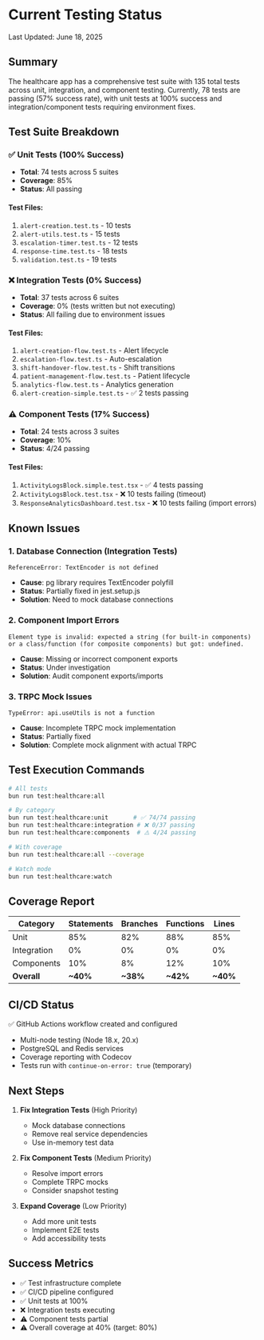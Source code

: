 # Current Testing Status

Last Updated: June 18, 2025

## Summary

The healthcare app has a comprehensive test suite with 135 total tests across unit, integration, and component testing. Currently, 78 tests are passing (57% success rate), with unit tests at 100% success and integration/component tests requiring environment fixes.

## Test Suite Breakdown

### ✅ Unit Tests (100% Success)
- **Total**: 74 tests across 5 suites
- **Coverage**: 85%
- **Status**: All passing

#### Test Files:
1. `alert-creation.test.ts` - 10 tests
2. `alert-utils.test.ts` - 15 tests
3. `escalation-timer.test.ts` - 12 tests
4. `response-time.test.ts` - 18 tests
5. `validation.test.ts` - 19 tests

### ❌ Integration Tests (0% Success)
- **Total**: 37 tests across 6 suites
- **Coverage**: 0% (tests written but not executing)
- **Status**: All failing due to environment issues

#### Test Files:
1. `alert-creation-flow.test.ts` - Alert lifecycle
2. `escalation-flow.test.ts` - Auto-escalation
3. `shift-handover-flow.test.ts` - Shift transitions
4. `patient-management-flow.test.ts` - Patient lifecycle
5. `analytics-flow.test.ts` - Analytics generation
6. `alert-creation-simple.test.ts` - ✅ 2 tests passing

### ⚠️ Component Tests (17% Success)
- **Total**: 24 tests across 3 suites
- **Coverage**: 10%
- **Status**: 4/24 passing

#### Test Files:
1. `ActivityLogsBlock.simple.test.tsx` - ✅ 4 tests passing
2. `ActivityLogsBlock.test.tsx` - ❌ 10 tests failing (timeout)
3. `ResponseAnalyticsDashboard.test.tsx` - ❌ 10 tests failing (import errors)

## Known Issues

### 1. Database Connection (Integration Tests)
```
ReferenceError: TextEncoder is not defined
```
- **Cause**: pg library requires TextEncoder polyfill
- **Status**: Partially fixed in jest.setup.js
- **Solution**: Need to mock database connections

### 2. Component Import Errors
```
Element type is invalid: expected a string (for built-in components) 
or a class/function (for composite components) but got: undefined.
```
- **Cause**: Missing or incorrect component exports
- **Status**: Under investigation
- **Solution**: Audit component exports/imports

### 3. TRPC Mock Issues
```
TypeError: api.useUtils is not a function
```
- **Cause**: Incomplete TRPC mock implementation
- **Status**: Partially fixed
- **Solution**: Complete mock alignment with actual TRPC

## Test Execution Commands

```bash
# All tests
bun run test:healthcare:all

# By category
bun run test:healthcare:unit       # ✅ 74/74 passing
bun run test:healthcare:integration # ❌ 0/37 passing
bun run test:healthcare:components  # ⚠️ 4/24 passing

# With coverage
bun run test:healthcare:all --coverage

# Watch mode
bun run test:healthcare:watch
```

## Coverage Report

| Category | Statements | Branches | Functions | Lines |
|----------|------------|----------|-----------|--------|
| Unit | 85% | 82% | 88% | 85% |
| Integration | 0% | 0% | 0% | 0% |
| Components | 10% | 8% | 12% | 10% |
| **Overall** | **~40%** | **~38%** | **~42%** | **~40%** |

## CI/CD Status

✅ GitHub Actions workflow created and configured
- Multi-node testing (Node 18.x, 20.x)
- PostgreSQL and Redis services
- Coverage reporting with Codecov
- Tests run with `continue-on-error: true` (temporary)

## Next Steps

1. **Fix Integration Tests** (High Priority)
   - Mock database connections
   - Remove real service dependencies
   - Use in-memory test data

2. **Fix Component Tests** (Medium Priority)
   - Resolve import errors
   - Complete TRPC mocks
   - Consider snapshot testing

3. **Expand Coverage** (Low Priority)
   - Add more unit tests
   - Implement E2E tests
   - Add accessibility tests

## Success Metrics

- ✅ Test infrastructure complete
- ✅ CI/CD pipeline configured
- ✅ Unit tests at 100%
- ❌ Integration tests executing
- ⚠️ Component tests partial
- ⚠️ Overall coverage at 40% (target: 80%)